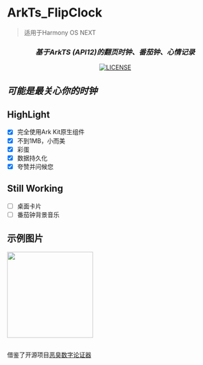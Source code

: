 # ArkTs_FlipClock
> 适用于Harmony OS NEXT

<div align="center">
  
### _基于ArkTS (API12)的翻页时钟、番茄钟、心情记录_
[![LICENSE](https://img.shields.io/badge/license-Anti%20996-blue.svg)](https://github.com/996icu/996.ICU/blob/master/LICENSE)
</div>

## _可能是最关心你的时钟_

## HighLight
- [X] 完全使用Ark Kit原生组件
- [X] 不到1MB，小而美
- [X] 彩蛋
- [X] 数据持久化
- [X] 夸赞并问候您

## Still Working
- [ ] 桌面卡片
- [ ] 番茄钟背景音乐

## 示例图片
<img src="./screenshot/sample3.gif" width="200px"/> 

##
借鉴了开源项目[恶臭数字论证器](https://github.com/itorr/homo)

